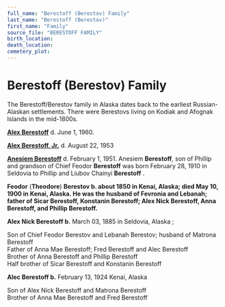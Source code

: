 ```yaml
---
full_name: "Berestoff (Berestov) Family"
last_name: "Berestoff (Berestov)"
first_name: "Family"
source_file: "BERESTOFF FAMILY"
birth_location:
death_location:
cemetery_plot: 
---
```

# Berestoff (Berestov) Family

The Berestoff/Berestov family in Alaska dates back to the earliest Russian-Alaskan settlements. There were Berestovs living on Kodiak and Afognak Islands in the mid-1800s.  

[**Alex Berestoff**](../_people/Berestoff_Alex_Sr.md) d. June 1, 1960.

[**Alex Berestoff, Jr.**](../_people/Berestoff_Alex_Jr.md) d. August 22, 1953

[**Anesiem Berestoff**](../_people/Berestoff_Anesiem_Jr.md) d. February 1, 1951. Anesiem **Berestoff**, son of
Phillip and grandson of Chief Feodor **Berestoff** was born February 28,
1910 in Seldovia to Phillip and Liubov Chainyi **Berestoff** .

**Feodor** (**Theodore**) **Berestov b. about 1850 in Kenai, Alaska;
died May 10, 1900 in Kenai, Alaska. He was the husband of Fevronia and
Lebanah; father of Sicar Berestoff, Konstanin Berestoff; Alex Nick
Berestoff, Anna Berestoff, and Phillip Berestoff.**

**Alex Nick Berestoff b.** March 03, 1885 in Seldovia, Alaska ;

Son of Chief Feodor Berestov and Lebanah Berestov; husband of Matrona
Berestoff  
Father of Anna Mae Berestoff; Fred Berestoff and Alec Berestoff  
Brother of Anna Berestoff and Phillip Berestoff  
Half brother of Sicar Berestoff and Konstanin Berestoff

**Alec Berestoff b.** February 13, 1924 Kenai, Alaska

Son of Alex Nick Berestoff and Matrona Berestoff  
Brother of Anna Mae Berestoff and Fred Berestoff
